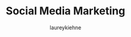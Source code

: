---
layout: person
image: laurey.jpg
name: Laurey Kiehne
author: laureykiehne
title: Social Media Marketing
order: 13

social: 
  - account: twitter
    username: lakiehne
  - account: instagram
    username: laureyanne
    
---